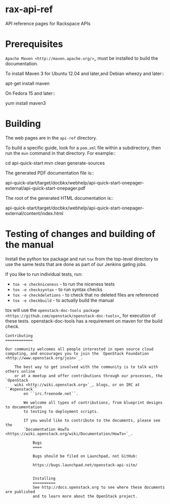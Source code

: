 rax-api-ref
===========

API reference pages for Rackspace APIs

Prerequisites
=============
`Apache Maven <http://maven.apache.org/>`_ must be installed to build the
documentation.

To install Maven 3 for Ubuntu 12.04 and later,and Debian wheezy and later::

apt-get install maven

On Fedora 15 and later::

yum install maven3

Building
========
The web pages are in the ``api-ref`` directory.

To build a specific guide, look for a ``pom.xml`` file within a subdirectory,
then run the ``mvn`` command in that directory. For example::

cd api-quick-start
mvn clean generate-sources

The generated PDF documentation file is::

api-quick-start/target/docbkx/webhelp/api-quick-start-onepager-external/api-quick-start-onepager.pdf

The root of the generated HTML documentation is::

api-quick-start/target/docbkx/webhelp/api-quick-start-onepager-external/content/index.html

Testing of changes and building of the manual
=============================================

Install the python tox package and run ``tox`` from the top-level
directory to use the same tests that are done as part of our Jenkins
gating jobs.

If you like to run individual tests, run:

* ``tox -e checkniceness`` - to run the niceness tests
* ``tox -e checksyntax`` - to run syntax checks
* ``tox -e checkdeletions`` - to check that no deleted files are referenced
* ``tox -e checkbuild`` - to actually build the manual

tox will use the `openstack-doc-tools package
<https://github.com/openstack/openstack-doc-tools>`_ for execution of
    these tests. openstack-doc-tools has a requirement on maven for the
    build check.
    
    
    Contributing
    ============
    
    Our community welcomes all people interested in open source cloud
    computing, and encourages you to join the `OpenStack Foundation
    <http://www.openstack.org/join>`_.
        
        The best way to get involved with the community is to talk with others online
        or at a meetup and offer contributions through our processes, the `OpenStack
        wiki <http://wiki.openstack.org>`_, blogs, or on IRC at ``#openstack``
            on ``irc.freenode.net``.
            
            We welcome all types of contributions, from blueprint designs to documentation
            to testing to deployment scripts.
            
            If you would like to contribute to the documents, please see the
            `Documentation HowTo <https://wiki.openstack.org/wiki/Documentation/HowTo>`_.
                
                Bugs
                ====
                
                Bugs should be filed on Launchpad, not GitHub:
                
                https://bugs.launchpad.net/openstack-api-site/
                
                
                Installing
                ==========
                See http://docs.openstack.org to see where these documents are published
                and to learn more about the OpenStack project.
                
